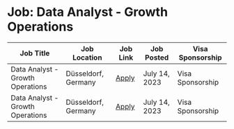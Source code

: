 # Job: Data Analyst - Growth Operations

| Job Title | Job Location | Job Link | Job Posted | Visa Sponsorship |
| --- | --- | --- | --- | --- |
| Data Analyst - Growth Operations | Düsseldorf, Germany | [Apply](https://picnic.app/careers/jobs/5029057/strategy--amp--analytics/d%C3%BCsseldorf-north-rhine-westphalia-germany/data-analyst---growth-operations) | July 14, 2023 | Visa Sponsorship |
| Data Analyst - Growth Operations | Düsseldorf, Germany | [Apply](https://picnic.app/careers/jobs/5029057/strategy--amp--analytics/d%C3%BCsseldorf-north-rhine-westphalia-germany/data-analyst---growth-operations) | July 14, 2023 | Visa Sponsorship |
